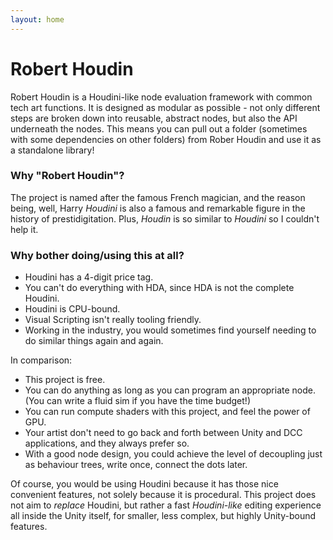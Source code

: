 ```yaml
---
layout: home
---
```

# Robert Houdin

Robert Houdin is a Houdini-like node evaluation framework with common tech art functions. It is designed as modular as possible - not only different steps are broken down into reusable, abstract nodes, but also the API underneath the nodes. This means you can pull out a folder (sometimes with some dependencies on other folders) from Rober Houdin and use it as a standalone library!

### Why "Robert Houdin"?

The project is named after the famous French magician, and the reason being, well, Harry _Houdini_ is also a famous and remarkable figure in the history of prestidigitation. Plus, _Houdin_ is so similar to _Houdini_ so I couldn't help it.

### Why bother doing/using this at all?

- Houdini has a 4-digit price tag.
- You can't do everything with HDA, since HDA is not the complete Houdini.
- Houdini is CPU-bound.
- Visual Scripting isn't really tooling friendly.
- Working in the industry, you would sometimes find yourself needing to do similar things again and again.

In comparison:

- This project is free.
- You can do anything as long as you can program an appropriate node. (You can write a fluid sim if you have the time budget!)
- You can run compute shaders with this project, and feel the power of GPU.
- Your artist don't need to go back and forth between Unity and DCC applications, and they always prefer so.
- With a good node design, you could achieve the level of decoupling just as behaviour trees, write once, connect the dots later.

Of course, you would be using Houdini because it has those nice convenient features, not solely because it is procedural. This project does not aim to _replace_ Houdini, but rather a fast _Houdini-like_ editing experience all inside the Unity itself, for smaller, less complex, but highly Unity-bound features.